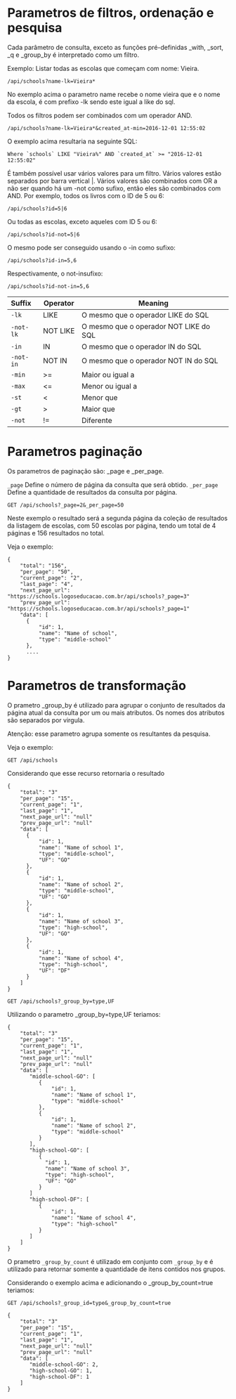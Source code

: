 # Parametros de filtros, ordenação e pesquisa

Cada parâmetro de consulta, exceto as funções pré-definidas _with, _sort, _q e _group_by é interpretado como um filtro.

Exemplo: Listar todas as escolas que começam com nome: Vieira.

<pre><code>/api/schools?name-lk=Vieira*</code></pre>

No exemplo acima o parametro name recebe o nome vieira que e o nome da escola, é com prefixo -lk sendo este igual a like do sql.

Todos os filtros podem ser combinados com um operador AND.

<pre><code>/api/schools?name-lk=Vieira*&created_at-min=2016-12-01 12:55:02</code></pre>

O exemplo acima resultaria na seguinte SQL:

<pre><code>Where `schools` LIKE "Vieira%" AND `created_at` >= "2016-12-01 12:55:02"</code></pre>

É também possível usar vários valores para um filtro.
Vários valores estão separados por barra vertical |.
Vários valores são combinados com OR a não ser quando há um -not como sufixo, então eles são combinados com AND.
Por exemplo, todos os livros com o ID de 5 ou 6:

<pre><code>/api/schools?id=5|6</code></pre>

Ou todas as escolas, exceto aqueles com ID 5 ou 6:

<pre><code>/api/schools?id-not=5|6</code></pre>

O mesmo pode ser conseguido usando o -in como sufixo:

<pre><code>/api/schools?id-in=5,6</code></pre>

Respectivamente, o not-insufixo:

<pre><code>/api/schools?id-not-in=5,6</code></pre>

| Suffix        | Operator  | Meaning                               |
|:--------------|-----------|---------------------------------------|
| `-lk`         | LIKE      | O mesmo que o operador LIKE do SQL    |
| `-not-lk`     | NOT LIKE  | O mesmo que o operador NOT LIKE do SQL|
| `-in`         | IN        | O mesmo que o operador IN do SQL      |
| `-not-in`     | NOT IN    | O mesmo que o operador NOT IN do SQL  |
| `-min`        | >=        | Maior ou igual a                      |
| `-max`        | <=        | Menor ou igual a                      |
| `-st`         | <         | Menor que                             |
| `-gt`         | >         | Maior que                             |
| `-not`        | !=        | Diferente                             |


# Parametros paginação

Os parametros de paginação são: _page e _per_page.

`_page` Define o número de página da consulta que será obtido.
`_per_page` Define a quantidade de resultados da consulta por página.

<pre><code>GET /api/schools?_page=2&_per_page=50</code></pre>

Neste exemplo o resultado será a segunda página da coleção de resultados da listagem de escolas,
com 50 escolas por página, tendo um total de 4 páginas e 156 resultados no total.

Veja o exemplo:

```
{
    "total": "156",
    "per_page": "50",
    "current_page": "2",
    "last_page": "4",
    "next_page_url": "https://schools.logoseducacao.com.br/api/schools?_page=3"
    "prev_page_url": "https://schools.logoseducacao.com.br/api/schools?_page=1"
    "data": [
      {
          "id": 1, 
          "name": "Name of school", 
          "type": "middle-school"
      },
      ....
}
```

# Parametros de transformação

O prametro _group_by é utilizado para agrupar o conjunto de resultados da página atual 
da consulta por um ou mais atributos. Os nomes dos atributos são separados por virgula.

Atenção: esse parametro agrupa somente os resultantes da pesquisa.

Veja o exemplo:

<pre><code>GET /api/schools</code></pre>

Considerando que esse recurso retornaria o resultado


```
{ 
    "total": "3"
    "per_page": "15",
    "current_page": "1",
    "last_page": "1",
    "next_page_url": "null"
    "prev_page_url": "null"
    "data": [
      {
          "id": 1, 
          "name": "Name of school 1",
          "type": "middle-school",
          "UF": "GO"
      },
      {
          "id": 1, 
          "name": "Name of school 2", 
          "type": "middle-school",
          "UF": "GO"
      },
      {
          "id": 1, 
          "name": "Name of school 3", 
          "type": "high-school",
          "UF": "GO"
      },
      {
          "id": 1, 
          "name": "Name of school 4", 
          "type": "high-school",
          "UF": "DF"
      }
    ]
}
```

<pre><code>GET /api/schools?_group_by=type,UF</code></pre>

Utilizando o parametro _group_by=type,UF teriamos:

```
{ 
    "total": "3"
    "per_page": "15",
    "current_page": "1",
    "last_page": "1",
    "next_page_url": "null"
    "prev_page_url": "null"
    "data": [
       "middle-school-GO": [
          {
              "id": 1, 
              "name": "Name of school 1", 
              "type": "middle-school"
          },
          {
              "id": 1, 
              "name": "Name of school 2", 
              "type": "middle-school"
          }
       ],
       "high-school-GO": [
          {
            "id": 1, 
            "name": "Name of school 3", 
            "type": "high-school",
            "UF": "GO"
          }
       ]
       "high-school-DF": [
          {
              "id": 1, 
              "name": "Name of school 4", 
              "type": "high-school"
          }
       ]
    ]
}
```

O prametro `_group_by_count` é utilizado em conjunto com `_group_by` e é utilizado para retornar somente a quantidade
de itens contidos nos grupos.

Considerando o exemplo acima e adicionando o _group_by_count=true teriamos:

<pre><code>GET /api/schools?_group_id=type&_group_by_count=true</code></pre>

```
{ 
    "total": "3"
    "per_page": "15",
    "current_page": "1",
    "last_page": "1",
    "next_page_url": "null"
    "prev_page_url": "null"
    "data": [
       "middle-school-GO": 2,
       "high-school-GO": 1,
       "high-school-DF": 1
    ]
}
```